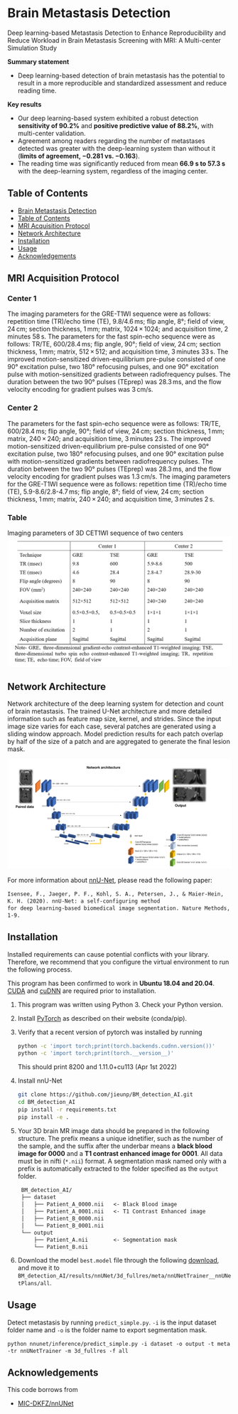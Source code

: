# Brain Metastasis Detection
Deep learning-based Metastasis Detection to Enhance Reproducibility and Reduce Workload in Brain Metastasis Screening with MRI: A Multi-center Simulation Study

**Summary statement**
- Deep learning-based detection of brain metastasis has the potential to result in a more reproducible and standardized assessment and reduce reading time.

**Key results**
-	Our deep  learning-based system exhibited a robust detection **sensitivity of 90.2%** and **positive predictive value of 88.2%**, with multi-center validation.
-	Agreement among readers regarding the number of metastases detected was greater with the deep-learning system than without it (**limits of agreement, −0.281 vs. −0.163**).
-	The reading time was significantly reduced from mean **66.9 s to 57.3 s** with the deep-learning system, regardless of the imaging center.

## Table of Contents
- [Brain Metastasis Detection](#brain-metastasis-detection)
- [Table of Contents](#table-of-contents)
- [MRI Acquisition Protocol](#mri-acquisition-protocol)
- [Network Architecture](#network-architecture)
- [Installation](#installation)
- [Usage](#usage)
- [Acknowledgements](#acknowledgements)

## MRI Acquisition Protocol
### Center 1
The imaging parameters for the GRE-T1WI sequence were as follows: repetition time (TR)/echo time (TE), 9.8/4.6 ms; flip angle, 8°; field of view, 24 cm; section thickness, 1 mm; matrix, 1024 × 1024; and acquisition time, 2 minutes 58 s. The parameters for the fast spin-echo sequence were as follows: TR/TE, 600/28.4 ms; flip angle, 90°; field of view, 24 cm; section thickness, 1 mm; matrix, 512 × 512; and acquisition time, 3 minutes 33 s. The improved motion-sensitized driven-equilibrium pre-pulse consisted of one 90° excitation pulse, two 180° refocusing pulses, and one 90° excitation pulse with motion-sensitized gradients between radiofrequency pulses. The duration between the two 90° pulses (TEprep) was 28.3 ms, and the flow velocity encoding for gradient pulses was 3 cm/s.

### Center 2
The parameters for the fast spin-echo sequence were as follows: TR/TE, 600/28.4 ms; flip angle, 90°; field of view, 24 cm; section thickness, 1 mm; matrix, 240 × 240; and acquisition time, 3 minutes 23 s. The improved motion-sensitized driven-equilibrium pre-pulse consisted of one 90° excitation pulse, two 180° refocusing pulses, and one 90° excitation pulse with motion-sensitized gradients between radiofrequency pulses. The duration between the two 90° pulses (TEprep) was 28.3 ms, and the flow velocity encoding for gradient pulses was 1.3 cm/s. The imaging parameters for the GRE-T1WI sequence were as follows: repetition time (TR)/echo time (TE), 5.9-8.6/2.8-4.7 ms; flip angle, 8°; field of view, 24 cm; section thickness, 1 mm; matrix, 240 × 240; and acquisition time, 3 minutes 2 s.

### Table
Imaging parameters of 3D CET1WI sequence of two centers
<img src="table1.png" width="768px" />

## Network Architecture
Network architecture of the deep learning system for detection and count of brain metastasis. The trained U-Net architecture and more detailed information such as feature map size, kernel, and strides. Since the input image size varies for each case, several patches are generated using a sliding window approach. Model prediction results for each patch overlap by half of the size of a patch and are aggregated to generate the final lesion mask.

<img src="figure1.png" />

For more information about [nnU-Net](https://github.com/MIC-DKFZ/nnUNet), please read the following paper:


    Isensee, F., Jaeger, P. F., Kohl, S. A., Petersen, J., & Maier-Hein, K. H. (2020). nnU-Net: a self-configuring method 
    for deep learning-based biomedical image segmentation. Nature Methods, 1-9.
    
## Installation
Installed requirements can cause potential conflicts with your library. Therefore, we recommend that you configure the virtual environment to run the following process.

This program has been confirmed to work in **Ubuntu 18.04 and 20.04**. [CUDA](https://developer.nvidia.com/cuda-toolkit-archive) and [cuDNN](https://developer.nvidia.com/cudnn) are required prior to installation.

1. This program was written using Python 3. Check your Python version.
2. Install [PyTorch](https://pytorch.org/get-started/locally) as described on their website (conda/pip).
3. Verify that a recent version of pytorch was installed by running


    ```bash
    python -c 'import torch;print(torch.backends.cudnn.version())'
    python -c 'import torch;print(torch.__version__)'   
    ```

    This should print 8200 and 1.11.0+cu113 (Apr 1st 2022)

4. Install nnU-Net

    ```bash
    git clone https://github.com/jieunp/BM_detection_AI.git
    cd BM_detection_AI
    pip install -r requirements.txt
    pip install -e .
    ```
    
5. Your 3D brain MR image data should be prepared in the following structure. The prefix means a unique idnetifier, such as the number of the sample, and the suffix after the underbar means a **black blood image for 0000** and a **T1 contrast enhanced image for 0001**. All data must be in nifti (`*.nii`) format. A segmentation mask named only with a prefix is automatically extracted to the folder specified as the `output` folder.
    
        BM_detection_AI/
        ├── dataset
        │   ├── Patient_A_0000.nii   <- Black Blood image
        │   ├── Patient_A_0001.nii   <- T1 Contrast Enhanced image
        │   ├── Patient_B_0000.nii
        │   └── Patient_B_0001.nii
        └── output
            ├── Patient_A.nii        <- Segmentation mask
            └── Patient_B.nii

6. Download the model `best.model` file through the following [download](https://drive.google.com/file/d/1w7N0z901rAzuC6I7AarVbNE7c5DZyQjk/view), and move it to `BM_detection_AI/results/nnUNet/3d_fullres/meta/nnUNetTrainer__nnUNetPlans/all`.

## Usage
Detect metastasis by running `predict_simple.py`.
`-i` is the input dataset folder name and `-o` is the folder name to export segmentation mask.

    python nnunet/inference/predict_simple.py -i dataset -o output -t meta -tr nnUNetTrainer -m 3d_fullres -f all
    
## Acknowledgements
This code borrows from
- [MIC-DKFZ/nnUNet](https://github.com/MIC-DKFZ/nnUNet)
